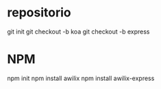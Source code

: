 # repositorio 
 git init
 git checkout -b koa
 git checkout -b express

 # NPM

 npm init
 npm install awilix 
 npm install awilix-express 


